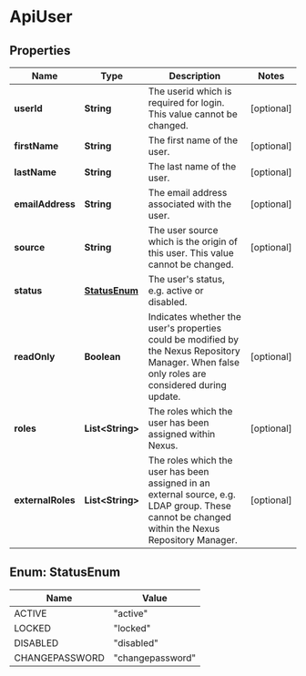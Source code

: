 # ApiUser

## Properties
Name | Type | Description | Notes
------------ | ------------- | ------------- | -------------
**userId** | **String** | The userid which is required for login. This value cannot be changed. |  [optional]
**firstName** | **String** | The first name of the user. |  [optional]
**lastName** | **String** | The last name of the user. |  [optional]
**emailAddress** | **String** | The email address associated with the user. |  [optional]
**source** | **String** | The user source which is the origin of this user. This value cannot be changed. |  [optional]
**status** | [**StatusEnum**](#StatusEnum) | The user&#x27;s status, e.g. active or disabled. | 
**readOnly** | **Boolean** | Indicates whether the user&#x27;s properties could be modified by the Nexus Repository Manager. When false only roles are considered during update. |  [optional]
**roles** | **List&lt;String&gt;** | The roles which the user has been assigned within Nexus. |  [optional]
**externalRoles** | **List&lt;String&gt;** | The roles which the user has been assigned in an external source, e.g. LDAP group. These cannot be changed within the Nexus Repository Manager. |  [optional]

<a name="StatusEnum"></a>
## Enum: StatusEnum
Name | Value
---- | -----
ACTIVE | &quot;active&quot;
LOCKED | &quot;locked&quot;
DISABLED | &quot;disabled&quot;
CHANGEPASSWORD | &quot;changepassword&quot;
